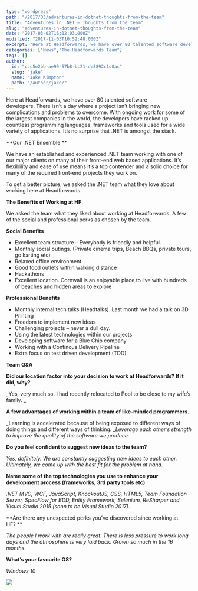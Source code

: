 ```yaml
---
type: "wordpress"
path: "/2017/03/adventures-in-dotnet-thoughts-from-the-team"
title: "Adventures in .NET – Thoughts from the team"
slug: "adventures-in-dotnet-thoughts-from-the-team"
date: "2017-03-02T16:02:03.000Z"
modified: "2017-11-03T10:52:48.000Z"
excerpt: "Here at Headforwards, we have over 80 talented software developers. There isn’t a day where a project isn’t bringing new complications and problems to overcome. With ongoing work for some of the largest companies in the world, the developers have racked up countless programming languages, frameworks and tools used for a wide variety of applications. It’s \[…\]"
categories: ["News","The Headforwards Team"]
tags: []
author:
  id: "ccc5e2bb-ae99-57b8-bc21-de8892c1d0ac"
  slug: "jake"
  name: "Jake Kimpton"
  path: "/author/jake/"
---
```

Here at Headforwards, we have over 80 talented software developers. There isn’t a day where a project isn’t bringing new complications and problems to overcome. With ongoing work for some of the largest companies in the world, the developers have racked up countless programming languages, frameworks and tools used for a wide variety of applications. It’s no surprise that .NET is amongst the stack.

**Our .NET Ensemble **

We have an established and experienced .NET team working with one of our major clients on many of their front-end web based applications. It’s flexibility and ease of use means it’s a top contender and a solid choice for many of the required front-end projects they work on.

To get a better picture, we asked the .NET team what they love about working here at Headforwards…

**The Benefits of Working at HF**

We asked the team what they liked about working at Headforwards. A few of the social and professional perks as chosen by the team.

**Social Benefits**

*   Excellent team structure – Everybody is friendly and helpful.
*   Monthly social outings. (Private cinema trips, Beach BBQs, private tours, go karting etc)
*   Relaxed office environment
*   Good food outlets within walking distance
*   Hackathons
*   Excellent location. Cornwall is an enjoyable place to live with hundreds of beaches and hidden areas to explore

**Professional Benefits**

*   Monthly internal tech talks (Headtalks). Last month we had a talk on 3D Printing
*   Freedom to implement new ideas
*   Challenging projects – never a dull day.
*   Using the latest technologies within our projects
*   Developing software for a Blue Chip company
*   Working with a Continous Delivery Pipeline
*   Extra focus on test driven development (TDD)

**Team Q&A**

**Did our location factor into your decision to work at Headforwards? If it did, why?**

_Yes, very much so. I had recently relocated to Pool to be close to my wife’s family. _

**A few advantages of working within a team of like-minded programmers.**

_Learning is accelerated because of being exposed to different ways of doing things and different ways of thinking. __Leverage each other’s strength to improve the quality of the software we produce._

**Do you feel confident to suggest new ideas to the team?**

_Yes, definitely. We are constantly suggesting new ideas to each other. Ultimately, we come up with the best fit for the problem at hand._

**Name some of the top technologies you use to enhance your development process (frameworks, 3rd party tools etc)**

_.NET MVC, WCF, JavaScript, KnockoutJS, CSS, HTML5, Team Foundation Server, SpecFlow for BDD, Entity Framework, Selenium, ReSharper and Visual Studio 2015 (soon to be Visual Studio 2017)._

**Are there any unexpected perks you’ve discovered since working at HF? **

_The people I work with are really great. There is less pressure to work long days and the atmosphere is very laid back. Grown so much in the 16 months._

**What’s your favourite OS?**

_Windows 10_

[![](/wp-content/uploads/2017/03/benefits-182x300.png)](/wp-content/uploads/2017/03/benefits.png)